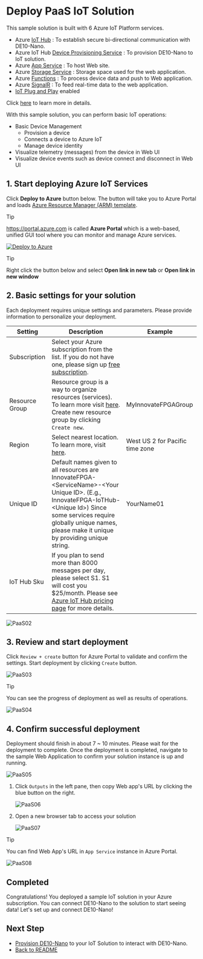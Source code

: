 <!---
date : 9/1/2021
author : Daisuke Nakahara <daisuken@microsoft.com>
reviewer : Berry Tsai <betsai@microsoft.com>; Takehiro Hirai <takehiro.hirai@microsoft.com>
Maintainer : 
title : Azure IoT Sample Solution Deployment
--->

# Deploy PaaS IoT Solution

This sample solution is built with 6 Azure IoT Platform services.

- Azure [IoT Hub](https://azure.microsoft.com/services/iot-hub/) : To establish secure bi-directional communication with DE10-Nano.
- Azure IoT Hub [Device Provisioning Service](https://docs.microsoft.com/azure/iot-dps/about-iot-dps) : To provision DE10-Nano to IoT solution.
- Azure [App Service](https://azure.microsoft.com/services/app-service/) : To host Web site.
- Azure [Storage Service](https://azure.microsoft.com/services/storage/blobs/) : Storage space used for the web application.
- Azure [Functions](https://azure.microsoft.com/services/functions/) : To process device data and push to Web application.
- Azure [SignalR](https://azure.microsoft.com/services/signalr-service/) : To feed real-time data to the web application.
- [IoT Plug and Play](https://aka.ms/iotpnp) enabled

Click [here](PaaS-DeepDive.md) to learn more in details.

With this sample solution, you can perform basic IoT operations:

- Basic Device Management  
  - Provision a device
  - Connects a device to Azure IoT
  - Manage device identity
- Visualize telemetry (messages) from the device in Web UI
- Visualize device events such as device connect and disconnect in Web UI  

## 1. Start deploying Azure IoT Services

Click **Deploy to Azure** button below.  The button will take you to Azure Portal and loads [Azure Resource Manager (ARM) template](https://docs.microsoft.com/azure/azure-resource-manager/templates/overview).

> [!TIP]  
> <https://portal.azure.com> is called **Azure Portal** which is a web-based, unified GUI tool where you can monitor and manage Azure services.

[![Deploy to Azure](https://aka.ms/deploytoazurebutton)](https://portal.azure.com/#create/Microsoft.Template/uri/https%3A%2F%2Fraw.githubusercontent.com%2Fterasic%2FInnovateFPGA2021%2Fmain%2Fdeploy%2Fazuredeploy.json)

> [!TIP]  
> Right click the button below and select **Open link in new tab** or **Open link in new window**

## 2. Basic settings for your solution

Each deployment requires unique settings and parameters.  Please provide information to personalize your deployment.

| Setting        | Description                                                                                                                                                                                                                                           | Example                        |
|----------------|-------------------------------------------------------------------------------------------------------------------------------------------------------------------------------------------------------------------------------------------------------|--------------------------------|
| Subscription   | Select your Azure subscription from the list.  If you do not have one, please sign up [free subscription](https://azure.microsoft.com/free/).                                                                                                         |                                |
| Resource Group | Resource group is a way to organize resources (services).  To learn more visit [here](/azure/azure-resource-manager/management/manage-resource-groups-portal).  Create new resource group by clicking `Create new`.                                   | MyInnovateFPGAGroup            |
| Region         | Select nearest location.  To learn more, visit [here](https://azure.microsoft.com/global-infrastructure/geographies/#overview).                                                                                                                       | West US 2 for Pacific time zone |
| Unique ID      | Default names given to all resources are InnovateFPGA-&lt;ServiceName&gt;-&lt;Your Unique ID&gt;.  (E.g., InnovateFPGA-IoTHub-&lt;Unique Id&gt;)  Since some services require globally unique names, please make it unique by providing unique string. | YourName01                     |
| IoT Hub Sku    | If you plan to send more than 8000 messages per day, please select S1.  S1 will cost you $25/month.  Please see [Azure IoT Hub pricing page](https://azure.microsoft.com/pricing/details/iot-hub/) for more details.                                  |                                |

![PaaS02](../images/PaaS-02.png)

## 3. Review and start deployment

Click `Review + create` button for Azure Portal to validate and confirm the settings.  Start deployment by clicking `Create` button.

![PaaS03](../images/PaaS-03.png)

> [!TIP]  
> You can see the progress of deployment as well as results of operations.
>
> ![PaaS04](../images/PaaS-04.png)

## 4. Confirm successful deployment

Deployment should finish in about 7 ~ 10 minutes.  Please wait for the deployment to complete.
Once the deployment is completed, navigate to the sample Web Application to confirm your solution instance is up and running.

![PaaS05](../images/PaaS-05.png)

1. Click `Outputs` in the left pane, then copy Web app's URL by clicking the blue button on the right.

    ![PaaS06](../images/PaaS-06.png)

1. Open a new browser tab to access your solution

    ![PaaS07](../images/PaaS-07.png)

> [!TIP]  
> You can find Web App's URL in `App Service` instance in Azure Portal.
>
> ![PaaS08](../images/PaaS-08.png)

## Completed

Congratulations!  You deployed a sample IoT solution in your Azure subscription.  You can connect DE10-Nano to the solution to start seeing data!
Let's set up and connect DE10-Nano!

## Next Step

- [Provision DE10-Nano](PaaS-Provision.md) to your IoT Solution to interact with DE10-Nano.  
- [Back to README](../README.md)
